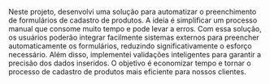 Neste projeto, desenvolvi uma solução para automatizar o preenchimento de formulários de cadastro de produtos. A ideia é simplificar um processo manual que consome muito tempo e pode levar a erros. Com essa solução, os usuários poderão integrar facilmente sistemas externos para preencher automaticamente os formulários, reduzindo significativamente o esforço necessário. Além disso, implementei validações inteligentes para garantir a precisão dos dados inseridos. O objetivo é economizar tempo e tornar o processo de cadastro de produtos mais eficiente para nossos clientes.

